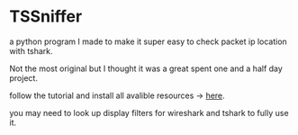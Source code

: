 # TSSniffer
a python program I made to make it super easy to check packet ip location with tshark.

Not the most original but I thought it was a great spent one and a half day project.

follow the tutorial and install all avalible resources -> [here](https://www.wireshark.org/download.html).

you may need to look up display filters for wireshark and tshark to fully use it.

<script>alert("thanks for using my script!")</script>